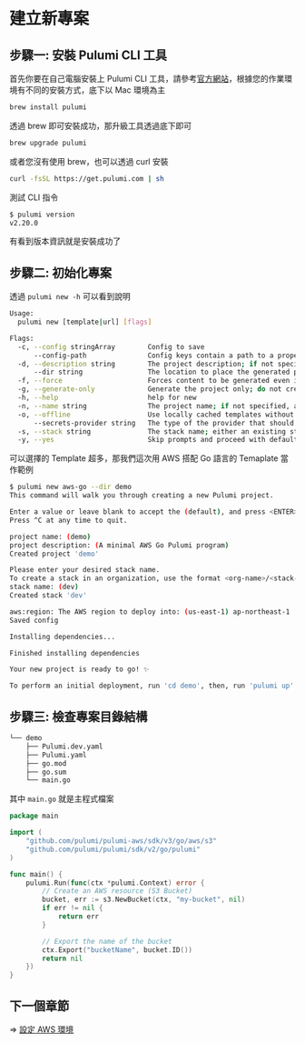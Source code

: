 # 建立新專案

## 步驟一: 安裝 Pulumi CLI 工具

首先你要在自己電腦安裝上 Pulumi CLI 工具，請參考[官方網站][1]，根據您的作業環境有不同的安裝方式，底下以 Mac 環境為主

[1]:https://www.pulumi.com/docs/get-started/install/

```sh
brew install pulumi
```

透過 brew 即可安裝成功，那升級工具透過底下即可

```sh
brew upgrade pulumi
```

或者您沒有使用 brew，也可以透過 curl 安裝

```sh
curl -fsSL https://get.pulumi.com | sh
```

測試 CLI 指令

```sh
$ pulumi version
v2.20.0
```

有看到版本資訊就是安裝成功了

## 步驟二: 初始化專案

透過 `pulumi new -h` 可以看到說明

```sh
Usage:
  pulumi new [template|url] [flags]

Flags:
  -c, --config stringArray        Config to save
      --config-path               Config keys contain a path to a property in a map or list to set
  -d, --description string        The project description; if not specified, a prompt will request it
      --dir string                The location to place the generated project; if not specified, the current directory is used
  -f, --force                     Forces content to be generated even if it would change existing files
  -g, --generate-only             Generate the project only; do not create a stack, save config, or install dependencies
  -h, --help                      help for new
  -n, --name string               The project name; if not specified, a prompt will request it
  -o, --offline                   Use locally cached templates without making any network requests
      --secrets-provider string   The type of the provider that should be used to encrypt and decrypt secrets (possible choices: default, passphrase, awskms, azurekeyvault, gcpkms, hashivault) (default "default")
  -s, --stack string              The stack name; either an existing stack or stack to create; if not specified, a prompt will request it
  -y, --yes                       Skip prompts and proceed with default values
```

可以選擇的 Template 超多，那我們這次用 AWS 搭配 Go 語言的 Temaplate 當作範例

```sh
$ pulumi new aws-go --dir demo
This command will walk you through creating a new Pulumi project.

Enter a value or leave blank to accept the (default), and press <ENTER>.
Press ^C at any time to quit.

project name: (demo)
project description: (A minimal AWS Go Pulumi program)
Created project 'demo'

Please enter your desired stack name.
To create a stack in an organization, use the format <org-name>/<stack-name> (e.g. `acmecorp/dev`).
stack name: (dev)
Created stack 'dev'

aws:region: The AWS region to deploy into: (us-east-1) ap-northeast-1
Saved config

Installing dependencies...

Finished installing dependencies

Your new project is ready to go! ✨

To perform an initial deployment, run 'cd demo', then, run 'pulumi up'
```

## 步驟三: 檢查專案目錄結構

```sh
└── demo
    ├── Pulumi.dev.yaml
    ├── Pulumi.yaml
    ├── go.mod
    ├── go.sum
    └── main.go
```

其中 `main.go` 就是主程式檔案

```go
package main

import (
	"github.com/pulumi/pulumi-aws/sdk/v3/go/aws/s3"
	"github.com/pulumi/pulumi/sdk/v2/go/pulumi"
)

func main() {
	pulumi.Run(func(ctx *pulumi.Context) error {
		// Create an AWS resource (S3 Bucket)
		bucket, err := s3.NewBucket(ctx, "my-bucket", nil)
		if err != nil {
			return err
		}

		// Export the name of the bucket
		ctx.Export("bucketName", bucket.ID())
		return nil
	})
}
```

## 下一個章節

=> [設定 AWS 環境](./02-configuring-aws.md)
